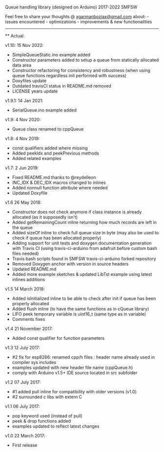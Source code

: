 Queue handling library (designed on Arduino)
2017-2022 SMFSW

Feel free to share your thoughts @ xgarmanboziax@gmail.com about:
	- issues encountered
	- optimizations
	- improvements & new functionalities

------------

** Actual:

v1.10:	15 Nov 2022:
- SimpleQueueStatic.ino example added
- Constructor parameters added to setup a queue from statically allocated data area
- Constructor refactoring for consistency and robustness (when using queue functions regardless init performed with success)
- Doxyfiles update
- Outdated travisCI status in README.md removed
- LICENSE years update

v1.9.1:	14 Jan 2021:
- SerialQueue.ino example added

v1.9:	4 Nov 2020:
- Queue class renamed to cppQueue

v1.8:	4 Nov 2019:
- const qualifiers added where missing
- Added peekIdx and peekPrevious methods
- Added related examples

v1.7:	2 Jun 2019:
- Fixed README.md thanks to @reydelleon
- INC_IDX & DEC_IDX macros changed to inlines
- Added nonnull function attribute where needed
- Updated Doxyfile

v1.6	26 May 2018:
- Constructor does not check anymore if class instance is already allocated (as it supposedly isn't)
- Added getRemainingCount inline returning how much records are left in the queue
- Added sizeOf inline to check full queue size in byte (may also be used to check if queue has been allocated properly)
- Adding support for unit tests and doxygen documentation generation with Travis CI (using travis-ci-arduino from adafruit before custom bash files needed)
- Travis bash scripts found in SMFSW travis-ci-arduino forked repository
- Removed Doxygen anchor with version in source headers
- Updated README.md
- Added more example sketches & updated LibTst example using latest inlines additions

v1.5	14 March 2018:
- Added isInitialized inline to be able to check after init if queue has been properly allocated
- Added flush inline (to have the same functions as in cQueue library)
- LIFO peek temporary variable is uint16_t (same type as in variable)
- Comments fixes

v1.4	21 November 2017:
- Added const qualifier for function parameters

v1.3	12 July 2017:
- #2 fix for esp8266: renamed cpp/h files : header name already used in compiler sys includes
- examples updated with new header file name (cppQueue.h)
- comply with Arduino v1.5+ IDE source located in src subfolder

v1.2	07 July 2017:
- #1 added pull inline for compatibility with older versions (v1.0)
- #2 surrounded c libs with extern C

v1.1	06 July 2017:
- pop keyword used (instead of pull)
- peek & drop functions added
- examples updated to reflect latest changes

v1.0	22 March 2017:
- First release
